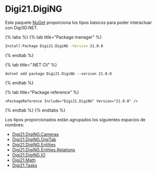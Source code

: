# Digi21.DigiNG

Este paquete [NuGet](https://www.nuget.org/packages/Digi21.DigiNG/) proporciona los tipos básicos para poder interactuar con Digi3D.NET.

{% tabs %}
{% tab title="Package manager" %}
```bash
Install-Package Digi21.DigiNG -Version 21.0.0
```
{% endtab %}

{% tab title=".NET Cli" %}
```
dotnet add package Digi21.DigiNG --version 21.0.0
```
{% endtab %}

{% tab title="Package reference" %}
```markup
<PackageReference Include="Digi21.DigiNG" Version="21.0.0" />
```
{% endtab %}
{% endtabs %}

Los tipos proporcionados están agrupados los siguientes espacios de nombres:

* [Digi21.DigiNG.Cameras](digi21.diging.cameras/)
* [Digi21.DigiNG.DigiTab](digi21.diging.digitab/)
* [Digi21.DigiNG.Entities](digi21.diging.entities/)
* [Digi21.DigiNG.Entities.Relations](digi21.diging.entities.relations/)
* [Digi21.DigiNG.IO](digi21.diging.io/)
* [Digi21.Math](https://github.com/digi21/docs/tree/7fc627c885c16fb88afc7cc05a6df2a2f4a54563/digi3d-net/programacion/.net/referencia/digi21.diging/digi21.math)
* [Digi21.Tasks](digi21.tasks/)



